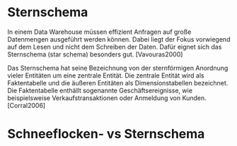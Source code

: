 # Sternschema


In einem Data Warehouse müssen effizient Anfragen auf große Datenmengen ausgeführt werden können. Dabei liegt der Fokus vorwiegend auf dem Lesen und nicht dem Schreiben der Daten. Dafür eignet sich das Sternschema (star schema) besonders gut. [Vavouras2000]

Das Sternschema hat seine Bezeichnung von der sternförmigen Anordnung vieler Entitäten um eine zentrale Entität. Die zentrale Entität wird als Faktentabelle und die äußeren Entitäten als Dimensionstabellen bezeichnet. Die Faktentabelle enthällt sogenannte Geschäftsereignisse, wie beispielsweise Verkaufstransaktionen oder Anmeldung von Kunden. [Corral2006]

# Schneeflocken- vs Sternschema